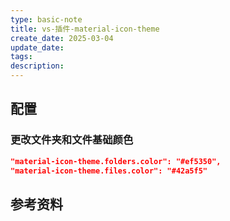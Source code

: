 ```yaml
---
type: basic-note
title: vs-插件-material-icon-theme
create_date: 2025-03-04
update_date: 
tags:
description:
---
```


## 配置

### 更改文件夹和文件基础颜色

```json
"material-icon-theme.folders.color": "#ef5350",
"material-icon-theme.files.color": "#42a5f5"
```

## 参考资料
